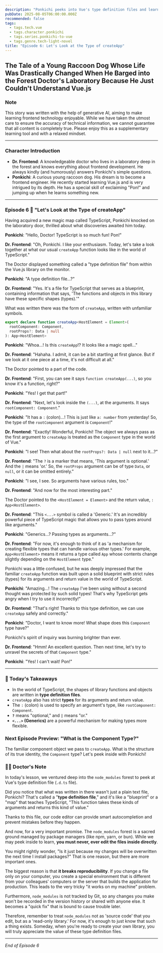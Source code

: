 ```yaml
---
description: "Ponkichi peeks into Vue's type definition files and learns about the strict rules that keep his code safe."
pubDate: 2025-08-05T06:00:00.000Z
recommended: false
tags:
  - tags.tech.vue
  - tags.character.ponkichi
  - tags.series.ponkichi-to-vue
  - tags.genre.tech-light-novel
title: "Episode 6: Let's Look at the Type of createApp"
---
```


## The Tale of a Young Raccoon Dog Whose Life Was Drastically Changed When He Barged into the Forest Doctor's Laboratory Because He Just Couldn't Understand Vue.js

### Note

This story was written with the help of generative AI, aiming to make learning frontend technology enjoyable.
While we have taken the utmost care to ensure the accuracy of technical information, we cannot guarantee that all content is completely true.
Please enjoy this as a supplementary learning tool and with a relaxed mindset.

---

### Character Introduction

*   **Dr. Frontend**: A knowledgeable doctor who lives in a laboratory deep in the forest and knows everything about frontend development. He always kindly (and humorously) answers Ponkichi's simple questions.
*   **Ponkichi**: A curious young raccoon dog. His dream is to become a frontend engineer. He recently started learning Vue.js and is very intrigued by its depth. He has a special skill of exclaiming "Pon!" and jumping up when he learns something new.

---

### Episode 6 🦝 "Let's Look at the Type of createApp"

Having acquired a new magic map called TypeScript, Ponkichi knocked on the laboratory door, thrilled about what discoveries awaited him today.

**Ponkichi**: "Hello, Doctor! TypeScript is so much fun! Pon!"

**Dr. Frontend**: "Oh, Ponkichi. I like your enthusiasm. Today, let's take a look together at what our usual `createApp` function looks like in the world of TypeScript."

The Doctor displayed something called a "type definition file" from within the Vue.js library on the monitor.

**Ponkichi**: "A type definition file...?"

**Dr. Frontend**: "Yes. It's a file for TypeScript that serves as a blueprint, containing information that says, 'The functions and objects in this library have these specific shapes (types).'"

What was written there was the form of `createApp`, written with unfamiliar symbols.

```typescript
export declare function createApp<HostElement = Element>(
  rootComponent: Component,
  rootProps?: Data | null
): App<HostElement>
```

**Ponkichi**: "Whoa...! Is this `createApp`!? It looks like a magic spell..."

**Dr. Frontend**: "Hahaha. I admit, it can be a bit startling at first glance. But if we look at it one piece at a time, it's not difficult at all."

The Doctor pointed to a part of the code.

**Dr. Frontend**: "First, you can see it says `function createApp(...)`, so you know it's a function, right?"

**Ponkichi**: "Yes! I get that part!"

**Dr. Frontend**: "Next, let's look inside the `(...)`, at the arguments. It says `rootComponent: Component`."

**Ponkichi**: "It has a `:` (colon)...! This is just like `a: number` from yesterday! So, the type of the `rootComponent` argument is `Component`!"

**Dr. Frontend**: "Exactly! Wonderful, Ponkichi! The object we always pass as the first argument to `createApp` is treated as the `Component` type in the world of Vue."

**Ponkichi**: "I see! Then what about the `rootProps?: Data | null` next to it...?"

**Dr. Frontend**: "The `?` is a marker that means, 'This argument is optional.' And the `|` means 'or.' So, the `rootProps` argument can be of type `Data`, or `null`, or it can be omitted entirely."

**Ponkichi**: "I see, I see. So arguments have various rules, too."

**Dr. Frontend**: "And now for the most interesting part."

The Doctor pointed to the `<HostElement = Element>` and the return value, `: App<HostElement>`.

**Dr. Frontend**: "This `<...>` symbol is called a 'Generic.' It's an incredibly powerful piece of TypeScript magic that allows you to pass types around like arguments."

**Ponkichi**: "Generics...? Passing types as arguments...?"

**Dr. Frontend**: "For now, it's enough to think of it as 'a mechanism for creating flexible types that can handle various other types.' For example, `App<HostElement>` means it returns a type called `App` whose contents change slightly depending on the `HostElement` type."

Ponkichi was a little confused, but he was deeply impressed that the familiar `createApp` function was built upon a solid blueprint with strict rules (types) for its arguments and return value in the world of TypeScript.

**Ponkichi**: "Amazing...! The `createApp` I've been using without a second thought was protected by such solid types! That's why TypeScript gets angry when I try to use it incorrectly!"

**Dr. Frontend**: "That's right! Thanks to this type definition, we can use `createApp` safely and correctly."

**Ponkichi**: "Doctor, I want to know more! What shape does this `Component` type have?"

Ponkichi's spirit of inquiry was burning brighter than ever.

**Dr. Frontend**: "Hmm! An excellent question. Then next time, let's try to unravel the secrets of that `Component` type."

**Ponkichi**: "Yes! I can't wait! Pon!"

---

### **🌟 Today's Takeaways**

- In the world of TypeScript, the shapes of library functions and objects are written in **type definition files**.
- `createApp` also has strict **types** for its arguments and return value.
- The `:` (colon) is used to specify an argument's type, like `rootComponent: Component`.
- **`?`** means "optional," and **`|`** means "or."
- **`<...>` (Generics)** are a powerful mechanism for making types more flexible.

### **Next Episode Preview: "What is the Component Type?"**
The familiar component object we pass to `createApp`. What is the structure of its true identity, the `Component` type? Let's peek inside with Ponkichi!

###  👨‍🏫 Doctor's Note

In today's lesson, we ventured deep into the `node_modules` forest to peek at Vue's type definition file (`.d.ts` file).

Did you notice that what was written in there wasn't just a plain text file, Ponkichi? That's called a "**type definition file**," and it's like a "blueprint" or a "map" that teaches TypeScript, "This function takes these kinds of arguments and returns this kind of value."

Thanks to this file, our code editor can provide smart autocompletion and prevent mistakes before they happen.

And now, for a very important promise. The `node_modules` forest is a sacred ground managed by package managers (like npm, yarn, or bun). While we may peek inside to learn, **you must never, ever edit the files inside directly**.

You might rightly wonder, "Is it just because my changes will be overwritten the next time I install packages?" That is one reason, but there are more important ones.

The biggest reason is that **it breaks reproducibility**. If you change a file only on your computer, you create a special environment that is different from your colleagues' computers or the server that builds the application for production. This leads to the very tricky "it works on my machine" problem.

Furthermore, `node_modules` is not tracked by Git, so any changes you make won't be recorded in the version history or shared with anyone else. It becomes a "quick fix" that is bound to cause trouble later.

Therefore, remember to treat `node_modules` not as 'source code' that you edit, but as a 'read-only library.' For now, it's enough to just know that such a thing exists. Someday, when you're ready to create your own library, you will truly appreciate the value of these type definition files.

---
*End of Episode 6*
